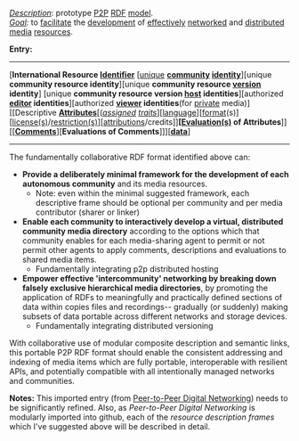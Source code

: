 *[Description](https://github.com/gcassel/Modular-Organization-Terminology/blob/master/terms/describe.md)*:  prototype [P2P](https://github.com/gcassel/Modular-Organization-Terminology/blob/master/compound-terms/P2P.md) [RDF](https://github.com/gcassel/Modular-Organization-Terminology/blob/master/compound-terms/RDF.md) [model](https://github.com/gcassel/Modular-Organization-Terminology/blob/master/terms/model.md).  
*[Goal](https://github.com/gcassel/Modular-Organization-Terminology/blob/master/terms/goal.md):*  to [facilitate](https://github.com/gcassel/Modular-Organization-Terminology/blob/master/terms/facilitate.md) the [development](https://github.com/gcassel/Modular-Organization-Terminology/blob/master/terms/develop.md) of [effectively](https://github.com/gcassel/Modular-Organization-Terminology/blob/master/terms/effective.md) [networked](https://github.com/gcassel/Modular-Organization-Terminology/blob/master/terms/network.md) and [distributed](https://github.com/gcassel/Modular-Organization-Terminology/blob/master/terms/distribute.md) [media](https://github.com/gcassel/Modular-Organization-Terminology/blob/master/terms/media.md) [resources](https://github.com/gcassel/Modular-Organization-Terminology/blob/master/terms/resource.md).

**Entry:**

------------------

[**International Resource [Identifier](https://github.com/gcassel/Modular-Organization-Terminology/blob/master/terms/identify.md)** [[unique](https://github.com/gcassel/Modular-Organization-Terminology/blob/master/terms/unique.md) **[community](https://github.com/gcassel/Modular-Organization-Terminology/blob/master/terms/community.md) [identity](https://github.com/gcassel/Modular-Organization-Terminology/blob/master/terms/identity.md)**][unique **community resource identity**][unique **community resource [version](https://github.com/gcassel/Modular-Organization-Terminology/blob/master/terms/version.md) identity**] [unique **community resource version [host](https://github.com/gcassel/Modular-Organization-Terminology/blob/master/terms/host.md) identities**][authorized **[editor](https://github.com/gcassel/Modular-Organization-Terminology/blob/master/terms/editor.md) identities**][authorized **[viewer](https://github.com/gcassel/Modular-Organization-Terminology/blob/master/terms/view.md) identities**(for [private](https://github.com/gcassel/Modular-Organization-Terminology/blob/master/terms/private.md) media)][[Descriptive **[Attributes](https://github.com/gcassel/Modular-Organization-Terminology/blob/master/terms/attribute.md)**[(*[assigned](https://github.com/gcassel/Modular-Organization-Terminology/blob/master/terms/assign.md) [traits](https://github.com/gcassel/Modular-Organization-Terminology/blob/master/terms/trait.md)*][[language](https://github.com/gcassel/Modular-Organization-Terminology/blob/master/terms/language.md)][[format](https://github.com/gcassel/Modular-Organization-Terminology/blob/master/terms/format.md)(s)][[license(s)](https://github.com/gcassel/Modular-Organization-Terminology/blob/master/terms/license.md)/[restriction(s)](https://github.com/gcassel/Modular-Organization-Terminology/blob/master/terms/restriction.md)][[attributions](https://github.com/gcassel/Modular-Organization-Terminology/blob/master/terms/attribution.md)/credits]]**[[Evaluation(s)](https://github.com/gcassel/Modular-Organization-Terminology/blob/master/terms/evaluate.md) of Attributes**]][[**[Comments](https://github.com/gcassel/Modular-Organization-Terminology/blob/master/terms/comment.md)**][**Evaluations of Comments**]]][**[data](https://github.com/gcassel/Modular-Organization-Terminology/blob/master/terms/data.md)**]  

------------------

The fundamentally collaborative RDF format identified above can:
 
* **Provide a deliberately minimal framework for the development of each autonomous community** and its media resources.
   * Note: even within the minimal suggested framework, each descriptive frame should be optional per community and per media contributor (sharer or linker)  
* **Enable each community to interactively develop a virtual, distributed community media directory** according to the options which that community enables for each media-sharing agent to permit or not permit other agents to apply comments, descriptions and evaluations to shared media items.
   * Fundamentally integrating p2p distributed hosting
* **Empower effective 'intercommunity' networking by breaking down falsely exclusive hierarchical media directories**, by promoting the application of RDFs to meaningfully and practically defined sections of data within copies files and recordings-- gradually (or suddenly) making subsets of data portable across different networks and storage devices.
   * Fundamentally integrating distributed versioning

With collaborative use of modular composite description and semantic links, this portable P2P RDF format should enable the consistent addressing and indexing of media items which are fully portable, interoperable with resilient APIs, and potentially compatible with all intentionally managed networks and communities.

**Notes:**  This imported entry (from [Peer-to-Peer Digital Networking](https://docs.google.com/document/d/1O7tJQVMHETSoWRpYC9eYsqi58ELL0Euv6L6d21LC6m0/edit?usp=sharing)) needs to be significantly refined.  Also, as *Peer-to-Peer Digital Networking* is modularly imported into github, each of the *resource description frames* which I've suggested above will be described in detail.
